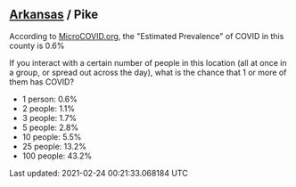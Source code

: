 
## [Arkansas](/united-states/arkansas) / Pike

According to [MicroCOVID.org](http://microcovid.org),
the "Estimated Prevalence" of COVID in this county is 0.6%

If you interact with a certain number of people in this location
(all at once in a group, or spread out across the day), what is the chance that
1 or more of them has COVID?

- 1 person: 0.6%
- 2 people: 1.1%
- 3 people: 1.7%
- 5 people: 2.8%
- 10 people: 5.5%
- 25 people: 13.2%
- 100 people: 43.2%

Last updated: 2021-02-24 00:21:33.068184 UTC
